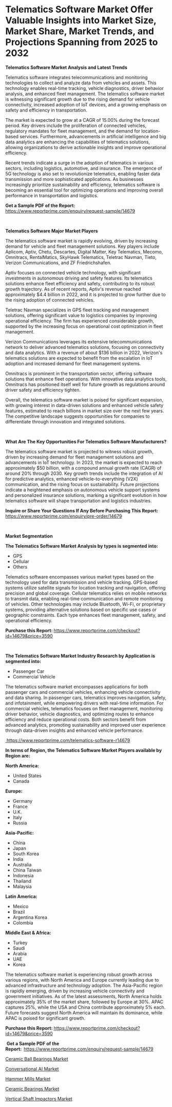 <p><h1>Telematics Software Market Offer Valuable Insights into Market Size, Market Share, Market Trends, and Projections Spanning from 2025 to 2032</h1></p><p><strong>Telematics Software Market Analysis and Latest Trends</strong></p>
<p><p>Telematics software integrates telecommunications and monitoring technologies to collect and analyze data from vehicles and assets. This technology enables real-time tracking, vehicle diagnostics, driver behavior analysis, and enhanced fleet management. The telematics software market is witnessing significant growth due to the rising demand for vehicle connectivity, increased adoption of IoT devices, and a growing emphasis on safety and efficiency in transportation.</p><p>The market is expected to grow at a CAGR of 15.00% during the forecast period. Key drivers include the proliferation of connected vehicles, regulatory mandates for fleet management, and the demand for location-based services. Furthermore, advancements in artificial intelligence and big data analytics are enhancing the capabilities of telematics solutions, allowing organizations to derive actionable insights and improve operational efficiency.</p><p>Recent trends indicate a surge in the adoption of telematics in various sectors, including logistics, automotive, and insurance. The emergence of 5G technology is also set to revolutionize telematics, enabling faster data transmission and more sophisticated applications. As businesses increasingly prioritize sustainability and efficiency, telematics software is becoming an essential tool for optimizing operations and improving overall performance in transportation and logistics.</p></p>
<p><strong>Get a Sample PDF of the Report:&nbsp;</strong> <a href="https://www.reportprime.com/enquiry/request-sample/14679?utm_campaign=3525&utm_medium=2&utm_source=Github&utm_content=ia&utm_term=20032025&utm_id=telematics-software">https://www.reportprime.com/enquiry/request-sample/14679</a></p>
<p>&nbsp;</p>
<p><strong>Telematics Software Major Market Players</strong></p>
<p><p>The telematics software market is rapidly evolving, driven by increasing demand for vehicle and fleet management solutions. Key players include Aplicom, Aptiv, Chetu, Descartes, Digital Matter, Key Telematics, Mecomo, Omnitracs, RentalMatics, SkyHawk Telematics, Teletrac Navman, Tieto, Verizon Communications, and ZF Friedrichshafen. </p><p>Aptiv focuses on connected vehicle technology, with significant investments in autonomous driving and safety features. Its telematics solutions enhance fleet efficiency and safety, contributing to its robust growth trajectory. As of recent reports, Aptiv's revenue reached approximately $4.4 billion in 2022, and it is projected to grow further due to the rising adoption of connected vehicles.</p><p>Teletrac Navman specializes in GPS fleet tracking and management solutions, offering significant value to logistics companies by improving operational efficiency. The firm has experienced considerable growth, supported by the increasing focus on operational cost optimization in fleet management.</p><p>Verizon Communications leverages its extensive telecommunications network to deliver advanced telematics solutions, focusing on connectivity and data analytics. With a revenue of about $136 billion in 2022, Verizon's telematics solutions are expected to benefit from the escalation in IoT adoption and increased demand for fleet management systems.</p><p>Omnitracs is prominent in the transportation sector, offering software solutions that enhance fleet operations. With innovative data analytics tools, Omnitracs has positioned itself well for future growth as regulations around driver safety and efficiency tighten.</p><p>Overall, the telematics software market is poised for significant expansion, with growing interest in data-driven solutions and enhanced vehicle safety features, estimated to reach billions in market size over the next few years. The competitive landscape suggests opportunities for companies to differentiate through innovation and integrated solutions.</p></p>
<p>&nbsp;</p>
<p><strong>What Are The Key Opportunities For Telematics Software Manufacturers?</strong></p>
<p><p>The telematics software market is projected to witness robust growth, driven by increasing demand for fleet management solutions and advancements in IoT technology. In 2023, the market is expected to reach approximately $50 billion, with a compound annual growth rate (CAGR) of around 20% through 2030. Key growth trends include the integration of AI for predictive analytics, enhanced vehicle-to-everything (V2X) communication, and the rising focus on sustainability. Future projections indicate a heightened emphasis on autonomous vehicle support systems and personalized insurance solutions, marking a significant evolution in how telematics software will shape transportation and logistics industries.</p></p>
<p><strong>Inquire or Share Your Questions If Any Before Purchasing This Report:</strong> <a href="https://www.reportprime.com/enquiry/pre-order/14679?utm_campaign=3525&utm_medium=2&utm_source=Github&utm_content=ia&utm_term=20032025&utm_id=telematics-software">https://www.reportprime.com/enquiry/pre-order/14679</a></p>
<p>&nbsp;</p>
<p><strong>Market Segmentation</strong></p>
<p><strong>The Telematics Software Market Analysis by types is segmented into:</strong></p>
<p><ul><li>GPS</li><li>Cellular</li><li>Others</li></ul></p>
<p><p>Telematics software encompasses various market types based on the technology used for data transmission and vehicle tracking. GPS-based systems utilize satellite signals for location tracking and navigation, offering precision and global coverage. Cellular telematics relies on mobile networks to transmit data, enabling real-time communication and remote monitoring of vehicles. Other technologies may include Bluetooth, Wi-Fi, or proprietary systems, providing alternative solutions based on specific use cases or geographic constraints. Each type enhances fleet management, safety, and operational efficiency.</p></p>
<p><strong>Purchase this Report:&nbsp;</strong><a href="https://www.reportprime.com/checkout?id=14679&price=3590&utm_campaign=3525&utm_medium=2&utm_source=Github&utm_content=ia&utm_term=20032025&utm_id=telematics-software">https://www.reportprime.com/checkout?id=14679&price=3590</a></p>
<p>&nbsp;</p>
<p><strong>The Telematics Software Market Industry Research by Application is segmented into:</strong></p>
<p><ul><li>Passenger Car</li><li>Commercial Vehicle</li></ul></p>
<p><p>The telematics software market encompasses applications for both passenger cars and commercial vehicles, enhancing vehicle connectivity and data sharing. In passenger cars, telematics improves navigation, safety, and infotainment, while empowering drivers with real-time information. For commercial vehicles, telematics focuses on fleet management, monitoring driver behavior, vehicle diagnostics, and optimizing routes to enhance efficiency and reduce operational costs. Both sectors benefit from advanced analytics, promoting sustainability and improved user experience through data-driven insights and enhanced vehicle performance.</p></p>
<p><a href="https://www.reportprime.com/telematics-software-r14679?utm_campaign=3525&utm_medium=2&utm_source=Github&utm_content=ia&utm_term=20032025&utm_id=telematics-software">&nbsp;https://www.reportprime.com/telematics-software-r14679</a></p>
<p><strong>In terms of Region, the Telematics Software Market Players available by Region are:</strong></p>
<p>
    <p> <strong> North America: </strong>
        <ul>
            <li>United States</li>
            <li>Canada</li>
        </ul>
        </p> 
    <p> <strong> Europe: </strong>
        <ul>
            <li>Germany</li>
            <li>France</li>
            <li>U.K.</li>
            <li>Italy</li>
            <li>Russia</li>
        </ul>
        </p> 
    <p> <strong> Asia-Pacific: </strong>
        <ul>
            <li>China</li>
            <li>Japan</li>
            <li>South Korea</li>
            <li>India</li>
            <li>Australia</li>
            <li>China Taiwan</li>
            <li>Indonesia</li>
            <li>Thailand</li>
            <li>Malaysia</li>
        </ul>
        </p> 
    <p> <strong> Latin America: </strong>
        <ul>
            <li>Mexico</li>
            <li>Brazil</li>
            <li>Argentina Korea</li>
            <li>Colombia</li>
        </ul>
        </p> 
    <p> <strong> Middle East & Africa: </strong>
        <ul>
            <li>Turkey</li>
            <li>Saudi</li>
            <li>Arabia</li>
            <li>UAE</li>
            <li>Korea</li>
        </ul>
    </p>
    </p>
<p><p>The telematics software market is experiencing robust growth across various regions, with North America and Europe currently leading due to advanced infrastructure and technology adoption. The Asia-Pacific region is rapidly emerging, driven by increasing vehicle connectivity and government initiatives. As of the latest assessments, North America holds approximately 35% of the market share, followed by Europe at 30%. APAC captures 25%, while the USA and China contribute approximately 5% each. Future forecasts suggest North America will maintain its dominance, while APAC is poised for significant growth.</p></p>
<p><strong>Purchase this Report: </strong><a href="https://www.reportprime.com/checkout?id=14679&price=3590&utm_campaign=3525&utm_medium=2&utm_source=Github&utm_content=ia&utm_term=20032025&utm_id=telematics-software">https://www.reportprime.com/checkout?id=14679&price=3590</a></p>
<p>&nbsp;<strong>Get a Sample PDF of the Report:&nbsp;&nbsp;</strong><a href="https://www.reportprime.com/enquiry/request-sample/14679?utm_campaign=3525&utm_medium=2&utm_source=Github&utm_content=ia&utm_term=20032025&utm_id=telematics-software">https://www.reportprime.com/enquiry/request-sample/14679</a></p>
<p><strong></strong></p>
<p><p><a href="https://www.linkedin.com/pulse/comprehensive-analysis-global-ceramic-ball-bearings-market-2025-2032-wd5oe?utm_campaign=3525&utm_medium=2&utm_source=Github&utm_content=ia&utm_term=20032025&utm_id=telematics-software">Ceramic Ball Bearings Market</a></p><p><a href="https://github.com/sharphadan/Market-Research-Report-List-1/blob/main/conversational-ai-market.md?utm_campaign=3525&utm_medium=2&utm_source=Github&utm_content=ia&utm_term=20032025&utm_id=telematics-software">Conversational AI Market</a></p><p><a href="https://www.linkedin.com/pulse/whats-powering-hammer-mills-market-growth-insights-146-cagr-xuhue?utm_campaign=3525&utm_medium=2&utm_source=Github&utm_content=ia&utm_term=20032025&utm_id=telematics-software">Hammer Mills Market</a></p><p><a href="https://www.linkedin.com/pulse/overview-ceramic-bearings-market-competitive-landscape-bab5e?utm_campaign=3525&utm_medium=2&utm_source=Github&utm_content=ia&utm_term=20032025&utm_id=telematics-software">Ceramic Bearings Market</a></p><p><a href="https://www.linkedin.com/pulse/vertical-shaft-impactors-market-analysis-new-trends-size-growth-erohe?utm_campaign=3525&utm_medium=2&utm_source=Github&utm_content=ia&utm_term=20032025&utm_id=telematics-software">Vertical Shaft Impactors Market</a></p></p>